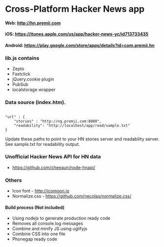 Cross-Platform Hacker News app
==

#### Web: http://hn.premii.com
#### iOS: https://itunes.apple.com/us/app/hacker-news-yc/id713733435
#### Android: https://play.google.com/store/apps/details?id=com.premii.hn

### lib.js contains

* Zepto
* Fastclick
* jQuery.cookie plugin
* PubSub
* localstorage wrapper

### Data source (index.htm).

<code>
"url" : {
    "stories" : "http://ng.premii.com:8080",
    "readability": "http://localhost/app/read/sample.txt"
}
</code>


Update these paths to point to your HN stories server and readability server. See sample.txt for readability output.

### Unofficial Hacker News API for HN data
- https://github.com/cheeaun/node-hnapi/

### Others
* Icon font - http://icomoon.io
* Normalize.css - https://github.com/necolas/normalize.css/

#### Build process (Not included)
* Using nodejs to generate production ready code
* Removes all console.log messages
* Combine and minify JS using uglifyjs
* Combine CSS into one file
* Phonegap ready code
